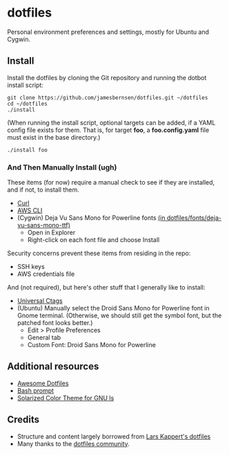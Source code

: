# dotfiles
Personal environment preferences and settings, mostly for Ubuntu and Cygwin.


## Install
Install the dotfiles by cloning the Git repository and running the dotbot install script:

    git clone https://github.com/jamesbernsen/dotfiles.git ~/dotfiles
    cd ~/dotfiles
    ./install

(When running the install script, optional targets can be added, if a YAML config file exists for them. That is, for target **foo**, a **foo.config.yaml** file must exist in the base directory.)

    ./install foo

### And Then Manually Install (ugh) ###
These items (for now) require a manual check to see if they are installed, and if not, to install them.
* [Curl](https://curl.haxx.se/)
* [AWS CLI](http://docs.aws.amazon.com/cli/latest/userguide/installing.html)
* (Cygwin) Deja Vu Sans Mono for Powerline fonts [(in dotfiles/fonts/deja-vu-sans-mono-ttf)](fonts/deja-vu-sans-mono-ttf)
  - Open in Explorer
  - Right-click on each font file and choose Install

Security concerns prevent these items from residing in the repo:
* SSH keys
* AWS credentials file

And (not required), but here's other stuff that I generally like to install:
* [Universal Ctags](https://github.com/universal-ctags/ctags)
* (Ubuntu) Manually select the Droid Sans Mono for Powerline font in Gnome terminal. (Otherwise, we should still get the symbol font, but the patched font looks better.)
  - Edit > Profile Preferences
  - General tab
  - Custom Font: Droid Sans Mono for Powerline 

## Additional resources
* [Awesome Dotfiles](https://github.com/webpro/awesome-dotfiles)
* [Bash prompt](https://wiki.archlinux.org/index.php/Color_Bash_Prompt)
* [Solarized Color Theme for GNU ls](https://github.com/seebi/dircolors-solarized)

## Credits
* Structure and content largely borrowed from [Lars Kappert's dotfiles](https://github.com/webpro/dotfiles)
* Many thanks to the [dotfiles community](https://dotfiles.github.io/).
